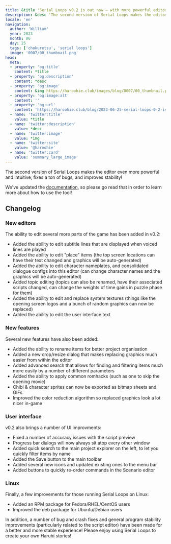 ```yaml
---
title: &title 'Serial Loops v0.2 is out now – with more powerful editors and better stability!'
description: &desc 'The second version of Serial Loops makes the editor even more powerful and intuitive, fixes a ton of bugs, and improves stability!'
locale: 'en'
navigation:
  author: 'William'
  year: 2023
  month: 06
  day: 25
  tags: ['chokuretsu', 'serial loops']
  image: '0007/00_thumbnail.png'
head:
  meta:
  - property: 'og:title'
    content: *title
  - property: 'og:description'
    content: *desc
  - property: 'og:image'
    content: &img https://haroohie.club/images/blog/0007/00_thumbnail.png
  - property: 'og:image:alt'
    content: ''
  - property: 'og:url'
    content: 'https://haroohie.club/blog/2023-06-25-serial-loops-0-2-is-out-now'
  - name: 'twitter:title'
    value: *title
  - name: 'twitter:description'
    value: *desc
  - name: 'twitter:image'
    value: *img
  - name: 'twitter:site'
    value: '@haroohie'
  - name: 'twitter:card'
    value: 'summary_large_image'
---
```


The second version of Serial Loops makes the editor even more powerful and intuitive, fixes a ton of bugs, and improves stability!

We've updated the [documentation](/chokuretsu/serial-loops/), so please go read that in order to learn more about how to use the tool!

## Changelog
### New editors
The ability to edit several more parts of the game has been added in v0.2:
* Added the ability to edit subtitle lines that are displayed when voiced lines are played
* Added the ability to edit "place" items (the top screen locations can have their text changed and graphics will be auto-generated)
* Added the ability to edit character nameplates, and consolidated dialogue configs into this editor (can change character names and the graphics will be auto-generated)
* Added topic editing (topics can also be renamed, have their associated scripts changed, can change the weights of time gains in puzzle phase for them)
* Added the ability to edit and replace system textures (things like the opening screen logos and a bunch of random graphics can now be replaced)
* Added the ability to edit the user interface text

### New features
Several new features have also been added:
* Added the ability to rename items for better project organisation
* Added a new crop/resize dialog that makes replacing graphics much easier from within the editor
* Added advanced search that allows for finding and filtering items much more easily by a number of different parameters
* Added the ability to apply common romhacks (such as one to skip the opening movie)
* Chibi & character sprites can now be exported as bitmap sheets and GIFs
* Improved the color reduction algorithm so replaced graphics look a lot nicer in-game

### User interface
v0.2 also brings a number of UI improvments:
* Fixed a number of accuracy issues with the script preview
* Progress bar dialogs will now always sit atop every other window
* Added quick search to the main project explorer on the left, to let you quickly filter items by name
* Added the Save button to the main toolbar
* Added several new icons and updated existing ones to the menu bar
* Added buttons to quickly re-order commands in the Scenario editor

### Linux
Finally, a few improvements for those running Serial Loops on Linux:
* Added an RPM package for Fedora/RHEL/CentOS users
* Improved the deb package for Ubuntu/Debian users

In addition, a number of bug and crash fixes and general program stability improvements (particularly related to the script editor) have been made for a better and more stable experience! Please enjoy using Serial Loops to create your own Haruhi stories!